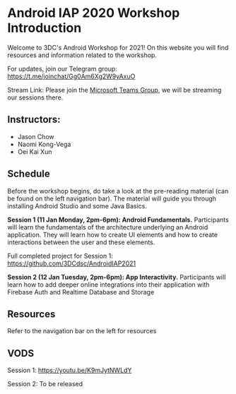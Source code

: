 # Android IAP 2020 Workshop Introduction

Welcome to 3DC's Android Workshop for 2021! On this website you will find resources and information related to the workshop.

For updates, join our Telegram group: <https://t.me/joinchat/Gg0Am6Xg2W9yAxuO>

Stream Link: Please join the [Microsoft Teams Group](https://teams.microsoft.com/l/channel/19%3Abdd942163935448484dee6d478e2156c%40thread.tacv2/General?groupId=3b024a2c-e5fb-4198-8ea7-0a26f2905d0b&tenantId=3476b776-e990-4f72-b950-62489831623d), we will be streaming our sessions there.

## Instructors:

- Jason Chow
- Naomi Kong-Vega
- Oei Kai Xun

## Schedule

Before the workshop begins, do take a look at the pre-reading material (can be found on the left navigation bar). The material will guide you through installing Android Studio and some Java Basics.

**Session 1 (11 Jan Monday, 2pm-6pm): Android Fundamentals.** Participants will learn the fundamentals of the architecture underlying an Android application. They will learn how to create UI elements and how to create interactions between the user and these elements.

Full completed project for Session 1: <https://github.com/3DCdsc/AndroidIAP2021>

**Session 2 (12 Jan Tuesday, 2pm-6pm): App Interactivity.** Participants will learn how to add deeper online integrations into their application with Firebase Auth and Realtime Database and Storage

## Resources

Refer to the navigation bar on the left for resources

## VODS

Session 1: <https://youtu.be/K9mJytNWLdY>

Session 2: To be released